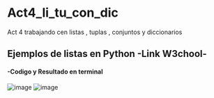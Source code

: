 # Act4_li_tu_con_dic
Act 4 trabajando cen listas , tuplas , conjuntos y diccionarios

## Ejemplos de listas en Python -Link W3chool-
#### -Codigo y Resultado en terminal
![image](https://github.com/user-attachments/assets/72ae43f0-c716-4cee-b794-b7341d87160c)
![image](https://github.com/user-attachments/assets/4b6f643a-4f81-4d5d-b545-9f11c8991607)

